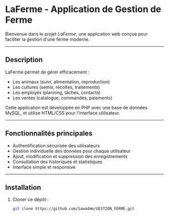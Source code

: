 # LaFerme - Application de Gestion de Ferme

Bienvenue dans le projet *LaFerme*, une application web conçue pour faciliter la gestion d'une ferme moderne.

---

## Description

LaFerme permet de gérer efficacement :
- Les animaux (suivi, alimentation, reproduction)
- Les cultures (semis, récoltes, traitements)
- Les employés (planning, tâches, contacts)
- Les ventes (catalogue, commandes, paiements)

Cette application est développée en PHP avec une base de données MySQL, et utilise HTML/CSS pour l'interface utilisateur.

---

## Fonctionnalités principales

- Authentification sécurisée des utilisateurs
- Gestion individuelle des données pour chaque utilisateur
- Ajout, modification et suppression des enregistrements
- Consultation des historiques et statistiques
- Interface simple et responsive

---

## Installation

1. Cloner ce dépôt :  
   ```bash
   git clone https://github.com/Sawadmm/GESTION_FERME.git
